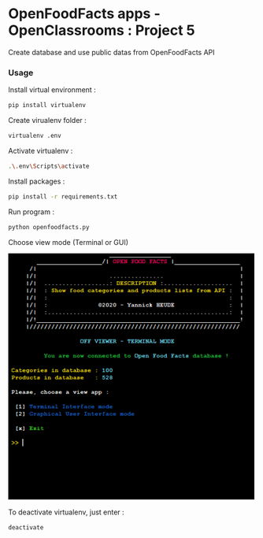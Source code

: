 # OpenFoodFacts apps - OpenClassrooms : Project 5
Create database and use public datas from OpenFoodFacts API

### Usage
Install virtual environment : 
```bash
pip install virtualenv
```

Create virualenv folder : 
```bash
virtualenv .env
```

Activate virtualenv : 
```bash
.\.env\Scripts\activate
```

Install packages : 
```bash
pip install -r requirements.txt
```

Run program : 
```bash
python openfoodfacts.py
```

Choose view mode (Terminal or GUI)

<img width=500px src="https://github.com/Ayckinn/OpenClassrooms/blob/master/PROJET_05/screenshots/main_view.png" />

To deactivate virtualenv, just enter : 
```bash
deactivate
```